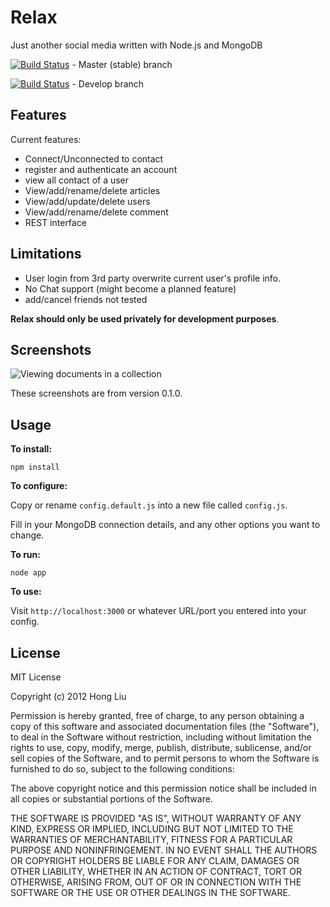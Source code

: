 Relax
=============

Just another social media written with Node.js and MongoDB

[![Build Status](https://secure.travis-ci.org/honglio/Relax.png?branch=master)](http://travis-ci.org/andzdroid/mongo-express) - Master (stable) branch

[![Build Status](https://secure.travis-ci.org/honglio/Relax.png?branch=develop)](http://travis-ci.org/andzdroid/mongo-express) - Develop branch


Features
--------

Current features:

* Connect/Unconnected to contact
* register and authenticate an account
* view all contact of a user
* View/add/rename/delete articles
* View/add/update/delete users
* View/add/rename/delete comment
* REST interface

Limitations
-----------

* User login from 3rd party overwrite current user's profile info.
* No Chat support (might become a planned feature)
* add/cancel friends not tested

**Relax should only be used privately for development purposes**.


Screenshots
-----------

<img src="http://honglio.github.io/images/portfolio/big/8.jpg" title="Viewing documents in a collection" />

These screenshots are from version 0.1.0.


Usage
-----

**To install:**

    npm install

**To configure:**

Copy or rename `config.default.js` into a new file called `config.js`.

Fill in your MongoDB connection details, and any other options you want to change.

**To run:**

    node app

**To use:**

Visit `http://localhost:3000` or whatever URL/port you entered into your config.


License
-------
MIT License

Copyright (c) 2012 Hong Liu

Permission is hereby granted, free of charge, to any person obtaining a copy of this software and associated documentation files (the "Software"), to deal in the Software without restriction, including without limitation the rights to use, copy, modify, merge, publish, distribute, sublicense, and/or sell copies of the Software, and to permit persons to whom the Software is furnished to do so, subject to the following conditions:

The above copyright notice and this permission notice shall be included in all copies or substantial portions of the Software.

THE SOFTWARE IS PROVIDED "AS IS", WITHOUT WARRANTY OF ANY KIND, EXPRESS OR IMPLIED, INCLUDING BUT NOT LIMITED TO THE WARRANTIES OF MERCHANTABILITY, FITNESS FOR A PARTICULAR PURPOSE AND NONINFRINGEMENT. IN NO EVENT SHALL THE AUTHORS OR COPYRIGHT HOLDERS BE LIABLE FOR ANY CLAIM, DAMAGES OR OTHER LIABILITY, WHETHER IN AN ACTION OF CONTRACT, TORT OR OTHERWISE, ARISING FROM, OUT OF OR IN CONNECTION WITH THE SOFTWARE OR THE USE OR OTHER DEALINGS IN THE SOFTWARE.
